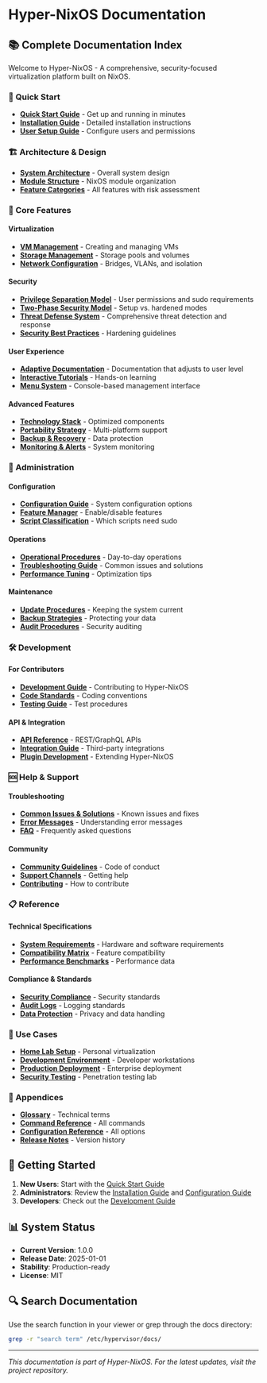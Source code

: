 # Hyper-NixOS Documentation

## 📚 Complete Documentation Index

Welcome to Hyper-NixOS - A comprehensive, security-focused virtualization platform built on NixOS.

### 🚀 Quick Start
- [**Quick Start Guide**](QUICK_START.md) - Get up and running in minutes
- [**Installation Guide**](INSTALLATION_GUIDE.md) - Detailed installation instructions
- [**User Setup Guide**](USER_SETUP_GUIDE.md) - Configure users and permissions

### 🏗️ Architecture & Design
- [**System Architecture**](ARCHITECTURE.md) - Overall system design
- [**Module Structure**](dev/MODULE_STRUCTURE.md) - NixOS module organization
- [**Feature Categories**](COMPLETE_FEATURES_SUMMARY.md) - All features with risk assessment

### 🔧 Core Features

#### Virtualization
- [**VM Management**](features/VM_MANAGEMENT.md) - Creating and managing VMs
- [**Storage Management**](features/STORAGE.md) - Storage pools and volumes
- [**Network Configuration**](features/NETWORKING.md) - Bridges, VLANs, and isolation

#### Security
- [**Privilege Separation Model**](dev/PRIVILEGE_SEPARATION_MODEL.md) - User permissions and sudo requirements
- [**Two-Phase Security Model**](dev/TWO_PHASE_SECURITY_MODEL.md) - Setup vs. hardened modes
- [**Threat Defense System**](THREAT_DEFENSE_SYSTEM.md) - Comprehensive threat detection and response
- [**Security Best Practices**](SECURITY_BEST_PRACTICES.md) - Hardening guidelines

#### User Experience
- [**Adaptive Documentation**](features/ADAPTIVE_DOCS.md) - Documentation that adjusts to user level
- [**Interactive Tutorials**](features/TUTORIALS.md) - Hands-on learning
- [**Menu System**](features/MENU_SYSTEM.md) - Console-based management interface

#### Advanced Features
- [**Technology Stack**](dev/TECHNOLOGY_STACK_OPTIMIZATION.md) - Optimized components
- [**Portability Strategy**](dev/PORTABILITY_STRATEGY.md) - Multi-platform support
- [**Backup & Recovery**](features/BACKUP_RECOVERY.md) - Data protection
- [**Monitoring & Alerts**](features/MONITORING.md) - System monitoring

### 📖 Administration

#### Configuration
- [**Configuration Guide**](CONFIGURATION_GUIDE.md) - System configuration options
- [**Feature Manager**](features/FEATURE_MANAGER.md) - Enable/disable features
- [**Script Classification**](SCRIPT_PRIVILEGE_CLASSIFICATION.md) - Which scripts need sudo

#### Operations
- [**Operational Procedures**](OPERATIONAL_PROCEDURES.md) - Day-to-day operations
- [**Troubleshooting Guide**](TROUBLESHOOTING.md) - Common issues and solutions
- [**Performance Tuning**](PERFORMANCE_TUNING.md) - Optimization tips

#### Maintenance
- [**Update Procedures**](UPDATES.md) - Keeping the system current
- [**Backup Strategies**](BACKUP_STRATEGIES.md) - Protecting your data
- [**Audit Procedures**](AUDIT_PROCEDURES.md) - Security auditing

### 🛠️ Development

#### For Contributors
- [**Development Guide**](dev/DEVELOPMENT_GUIDE.md) - Contributing to Hyper-NixOS
- [**Code Standards**](dev/CODE_STANDARDS.md) - Coding conventions
- [**Testing Guide**](dev/TESTING_GUIDE.md) - Test procedures

#### API & Integration
- [**API Reference**](dev/API_REFERENCE.md) - REST/GraphQL APIs
- [**Integration Guide**](dev/INTEGRATION_GUIDE.md) - Third-party integrations
- [**Plugin Development**](dev/PLUGIN_DEVELOPMENT.md) - Extending Hyper-NixOS

### 🆘 Help & Support

#### Troubleshooting
- [**Common Issues & Solutions**](COMMON_ISSUES_AND_SOLUTIONS.md) - Known issues and fixes
- [**Error Messages**](ERROR_MESSAGES.md) - Understanding error messages
- [**FAQ**](FAQ.md) - Frequently asked questions

#### Community
- [**Community Guidelines**](COMMUNITY.md) - Code of conduct
- [**Support Channels**](SUPPORT.md) - Getting help
- [**Contributing**](CONTRIBUTING.md) - How to contribute

### 📋 Reference

#### Technical Specifications
- [**System Requirements**](REQUIREMENTS.md) - Hardware and software requirements
- [**Compatibility Matrix**](COMPATIBILITY_MATRIX.md) - Feature compatibility
- [**Performance Benchmarks**](BENCHMARKS.md) - Performance data

#### Compliance & Standards
- [**Security Compliance**](COMPLIANCE.md) - Security standards
- [**Audit Logs**](AUDIT_LOGS.md) - Logging standards
- [**Data Protection**](DATA_PROTECTION.md) - Privacy and data handling

### 🎯 Use Cases

- [**Home Lab Setup**](use-cases/HOME_LAB.md) - Personal virtualization
- [**Development Environment**](use-cases/DEVELOPMENT.md) - Developer workstations
- [**Production Deployment**](use-cases/PRODUCTION.md) - Enterprise deployment
- [**Security Testing**](use-cases/SECURITY_TESTING.md) - Penetration testing lab

### 📝 Appendices

- [**Glossary**](GLOSSARY.md) - Technical terms
- [**Command Reference**](COMMAND_REFERENCE.md) - All commands
- [**Configuration Reference**](CONFIG_REFERENCE.md) - All options
- [**Release Notes**](RELEASE_NOTES.md) - Version history

## 🚦 Getting Started

1. **New Users**: Start with the [Quick Start Guide](QUICK_START.md)
2. **Administrators**: Review the [Installation Guide](INSTALLATION_GUIDE.md) and [Configuration Guide](CONFIGURATION_GUIDE.md)
3. **Developers**: Check out the [Development Guide](dev/DEVELOPMENT_GUIDE.md)

## 📊 System Status

- **Current Version**: 1.0.0
- **Release Date**: 2025-01-01
- **Stability**: Production-ready
- **License**: MIT

## 🔍 Search Documentation

Use the search function in your viewer or grep through the docs directory:
```bash
grep -r "search term" /etc/hypervisor/docs/
```

---

*This documentation is part of Hyper-NixOS. For the latest updates, visit the project repository.*